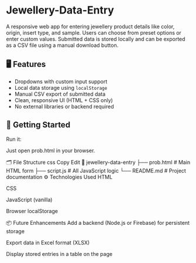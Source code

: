 # Jewellery-Data-Entry

A responsive web app for entering jewellery product details like color, origin, insert type, and sample. Users can choose from preset options or enter custom values. Submitted data is stored locally and can be exported as a CSV file using a manual download button.

## 🖥️ Features

- Dropdowns with custom input support
- Local data storage using `localStorage`
- Manual CSV export of submitted data
- Clean, responsive UI (HTML + CSS only)
- No external libraries or backend required

## 🚀 Getting Started

Run it:

Just open prob.html in your browser.

🗂️ File Structure
css
Copy
Edit
📁 jewellery-data-entry
├── prob.html        # Main HTML form
├── script.js        # All JavaScript logic
└── README.md        # Project documentation
⚙️ Technologies Used
HTML

CSS

JavaScript (vanilla)

Browser localStorage

📦 Future Enhancements
Add a backend (Node.js or Firebase) for persistent storage

Export data in Excel format (XLSX)

Display stored entries in a table on the page

